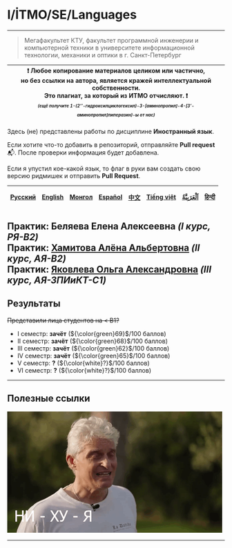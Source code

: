# I/İTMO/SE/Languages

---
> Мегафакультет КТУ, факультет программной инженерии и компьютерной техники в университете информационной технологии, механики и оптики в г. Санкт-Петербург

| :exclamation: <b>Любое копирование материалов целиком или частично,<br>но без ссылки на автора, является кражей интеллектуальной собственности.<br>Это плагиат, за который из ИТМО отчисляют.</b> :exclamation:<br><sub><sup><i>(ещё получите 1-(2’’-гидроксилциклогексил)-3-[аминопропил]-4-[3’-аминопропил]пиперазин)-ы от нас)</sup></sub></b> |
|---------------------------------------------------------------------------------------------------------------------------------------------------------------------------------------------------------------------------------------------------------------------------------------------------------------------------------------------------|

Здесь (не) представлены работы по дисциплине **Иностранный язык**.

Если хотите что-то добавить в репозиторий, отправляйте **Pull request** :mailbox_with_mail:. После проверки информация будет добавлена.

Если я упустил кое-какой язык, то флаг в руки вам создать свою версию ридмишек и отправить **Pull Request**.

| [<strong>Русский</strong>](https://github.com/XVIIStarPlatinum/itmo/blob/master/Software%20Engineering/README.md) | [<strong>English</strong>](https://github.com/XVIIStarPlatinum/itmo/blob/master/Software%20Engineering/.docs/README_EN.md) | [<strong>Монгол</strong>](https://github.com/XVIIStarPlatinum/itmo/blob/master/Software%20Engineering/.docs/README_MN.md) | [<strong>Español</strong>](https://github.com/XVIIStarPlatinum/itmo/blob/master/Software%20Engineering/.docs/README_ES.md) | [<strong>中文</strong>](https://github.com/XVIIStarPlatinum/itmo/blob/master/Software%20Engineering/.docs/README_CN.md) | [<strong>Tiếng việt</strong>](https://github.com/XVIIStarPlatinum/itmo/blob/master/Software%20Engineering/.docs/README_VN.md) | [<strong><p dir="rtl" lang="ar">اَلْعَرَبِيَّةُ</p></strong>](https://github.com/XVIIStarPlatinum/itmo/blob/master/Software%20Engineering/.docs/README_AR.md) | [<strong>हिन्दी</strong>](https://github.com/XVIIStarPlatinum/itmo/blob/master/Software%20Engineering/.docs/README_IN.md) |
|-------------------------------------------------------------------------------------------------------------------|----------------------------------------------------------------------------------------------------------------------------|---------------------------------------------------------------------------------------------------------------------------|----------------------------------------------------------------------------------------------------------------------------|-----------------------------------------------------------------------------------------------------------------------|-------------------------------------------------------------------------------------------------------------------------------|---------------------------------------------------------------------------------------------------------------------------------------------------------------|---------------------------------------------------------------------------------------------------------------------------|

**Практик**: Беляева Елена Алексеевна *(I курс, РЯ-B2)*\
**Практик**: [Хамитова Алёна Альбертовна](https://my.itmo.ru/persons/378991) *(II курс, АЯ-B2)*\
**Практик**: [Яковлева Ольга Александровна](https://my.itmo.ru/persons/228108) *(III курс, АЯ-ЗПИиКТ-C1)*
---

## Результаты
<s>Представили лица студентов на < B1?</s>
- I семестр: **зачёт** (${\color{green}69}$/100 баллов)
- II семестр: **зачёт** (${\color{green}68}$/100 баллов)
- III семестр: **зачёт** (${\color{green}62}$/100 баллов)
- IV семестр: **зачёт** (${\color{green}65}$/100 баллов)
- V семестр: **?** (${\color{white}?}$/100 баллов)
- VI семестр: **?** (${\color{white}?}$/100 баллов)

---

## Полезные ссылки <a name="links"></a>
![tinkov](/img/gifs/oleg-tinkov.gif)

---